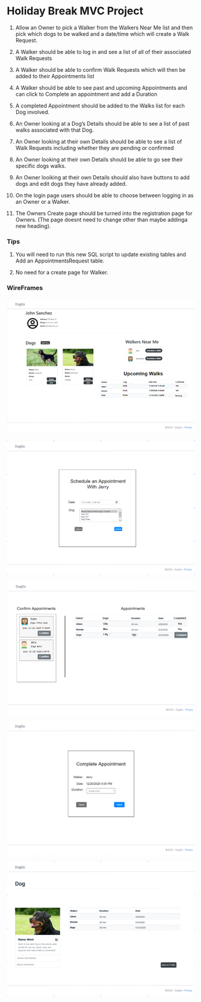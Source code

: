 # Holiday Break MVC Project

1. Allow an Owner to pick a Walker from the Walkers Near Me list and then pick which dogs to be walked and a date/time which will create a Walk Request.

2. A Walker should be able to log in and see a list of all of their associated Walk Requests

3. A Walker should be able to confirm Walk Requests which will then be added to their Appointments list

4. A Walker should be able to see past and upcoming Appointments and can click to Complete an appointment and add a Duration

5. A completed Appointment should be added to the Walks list for each Dog involved.

6. An Owner looking at a Dog’s Details should be able to see a list of past walks associated with that Dog.

7. An Owner looking at their own Details should be able to see a list of Walk Requests including whether they are pending or confirmed

8. An Owner looking at their own Details should be able to go see their specific dogs walks.

9. An Owner looiking at their own Details should also have buttons to add dogs and edit dogs they have already added.

10. On the login page users should be able to choose between logging in as an Owner or a Walker.

11. The Owners Create page should be turned into the registration page for Owners. (The page doesnt need to change other than maybe addinga new heading).

### Tips 

1. You will need to run this new SQL script to update existing tables and Add an AppointmentsRequest table.

2. No need for a create page for Walker.

### WireFrames

![Owner's Details Page](images\OwnerDetailsPage.PNG)

![Schedule Appointment Page](images\ScheduleAppointment.PNG)

![Appointment](images\AppointmentView.PNG)

![Complete Appointment](images\CompleteAppointment.PNG)

![Dog Details](images\DogDetails.PNG)